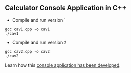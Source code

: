 ## Calculator Console Application in C++

* Compile and run version 1

```
gcc cav1.cpp -o cav1
./cav1
```

* Compile and run version 2

```
gcc cav2.cpp -o cav2
./cav2
```

Learn how this [console application has been developed](https://iq.opengenus.org/calculator-console-application/).